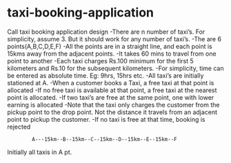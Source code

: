 # taxi-booking-application

Call taxi booking application design
-There are n number of taxi’s. For simplicity, assume 3. But it should work for any number of taxi’s.
-The are 6 points(A,B,C,D,E,F)
-All the points are in a straight line, and each point is 15kms away from the adjacent points.
-It takes 60 mins to travel from one point to another
-Each taxi charges Rs.100 minimum for the first 5 kilometers and Rs.10 for the subsequent kilometers.
-For simplicity, time can be entered as absolute time. Eg: 9hrs, 15hrs etc.
-All taxi’s are initially stationed at A.
-When a customer books a Taxi, a free taxi at that point is allocated
-If no free taxi is available at that point, a free taxi at the nearest point is allocated.
-If two taxi’s are free at the same point, one with lower earning is allocated
-Note that the taxi only charges the customer from the pickup point to the drop point. Not the distance it travels from an adjacent point to pickup the customer.
-If no taxi is free at that time, booking is rejected


            A---15km--B--15km--C--15km--D--15km--E--15km--F

Initially all taxis in A pt.
